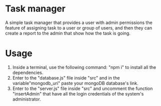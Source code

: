 # Task manager

A simple task manager that provides a user with admin permissions the feature of assigning task to a user or group of users, and then they can create a report to the admin that show how the task is going.

# Usage

1) Inside a terminal, use the following command: "npm i" to install all the dependencies.
2) Enter to the "database.js" file inside "src" and in the variable"mongodb_uri" paste your mongoDB database's link.
3) Enter to the "server.js" file inside "src" and uncomment the function "insertAdmin" that have all the login credentials of the system's administrator.